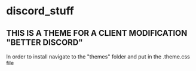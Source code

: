# discord_stuff
## THIS IS A THEME FOR A CLIENT MODIFICATION "BETTER DISCORD"
In order to install navigate to the "themes" folder and put in the .theme.css file
